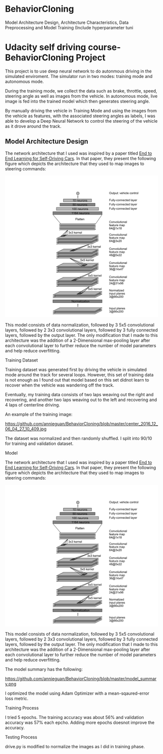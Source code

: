 # BehaviorCloning

Model Architecture Design,
Architecture Characteristics,
Data Preprocessing and
Model Training (Include hyperparameter tuni

# Udacity self driving course-BehaviorCloning Project

This project is to use deep neural network to do autonmous driving in the simulated enviroment. The simulator run in two modes:  training mode and autonomous mode. 

During the training mode, we collect the data such as brake, throttle, speed, steering angle as well as images from the vehicle.  In autonomous mode, live image is fed into the trained model which then generates steering angle.

By manually driving the vehicle in Training Mode and using the images from the vehicle as features, with the associated steering angles as labels, I was able to develop a Deep Neural Network to control the steering of the vehicle as it drove around the track.

## Model Architecture Design

The network architecture that I used was inspired by a paper titled [End to End Learning for Self-Driving Cars](http://images.nvidia.com/content/tegra/automotive/images/2016/solutions/pdf/end-to-end-dl-using-px.pdf). In that paper, they present the following figure which depicts the architecture that they used to map images to steering commands:

![Network Architecture](./architecture.png)

This model consists of data normalization, followed by 3 5x5 convolutional layers, followed by 2 3x3 convolutional layers, followed by 3 fully connected layers, followed by the output layer. The only modification that I made to this architecture was the addition of a 2-Dimensional max-pooling layer after each convolutional layer to further reduce the number of model parameters and help reduce overfitting.

Training Dataset 

Training dataset was generated first by driving the vehicle in simulated mode around the track for several loops.  However, this set of training data is not enough as I found out that model based on this set didnot learn to recover when the vehicle was wandering off the track.  

Eventually, my training data consists of two laps weaving out the right and recovering, and another two laps weaving out to the left and recovering and 4 laps of centerline driving.

An example of the training image:

https://github.com/annieguan/BehaviorCloning/blob/master/center_2016_12_06_04_27_10_409.jpg

The dataset was normalized and then randomly shuffled.  I split into 90/10 for training and validation dataset. 

Model

The network architecture that I used was inspired by a paper titled [End to End Learning for Self-Driving Cars](http://images.nvidia.com/content/tegra/automotive/images/2016/solutions/pdf/end-to-end-dl-using-px.pdf). In that paper, they present the following figure which depicts the architecture that they used to map images to steering commands:

![Network Architecture](./architecture.png)

This model consists of data normalization, followed by 3 5x5 convolutional layers, followed by 2 3x3 convolutional layers, followed by 3 fully connected layers, followed by the output layer. The only modification that I made to this architecture was the addition of a 2-Dimensional max-pooling layer after each convolutional layer to further reduce the number of model parameters and help reduce overfitting.


The model summary has the following:

https://github.com/annieguan/BehaviorCloning/blob/master/model_summary.png


I optimized the model using Adam Optimizer with a mean-sqaured-error loss metric.

Training Process

I tried 5 epochs.  The training accuracy was about 56% and validation accuracy was 57% each epcho.  Adding more epochs doesnot improve the accuracy.

Testing Process

drive.py is modified to normalize the images as I did in training phase.
